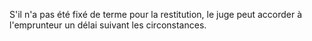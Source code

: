   
 S'il n'a pas été fixé de terme pour la restitution, le juge peut accorder à l'emprunteur un délai suivant les circonstances.  

  

